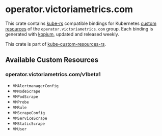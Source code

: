 <!--
SPDX-FileCopyrightText: The kube-custom-resources-rs Authors
SPDX-License-Identifier: 0BSD
 -->

# operator.victoriametrics.com

This crate contains [kube-rs](https://kube.rs/) compatible bindings for Kubernetes [custom resources](https://kubernetes.io/docs/tasks/extend-kubernetes/custom-resources/custom-resource-definitions/) of the `operator.victoriametrics.com` group. Each binding is generated with [kopium](https://github.com/kube-rs/kopium), updated and released weekly.

This crate is part of [kube-custom-resources-rs](https://github.com/metio/kube-custom-resources-rs).

## Available Custom Resources

### operator.victoriametrics.com/v1beta1
- `VMAlertmanagerConfig`
- `VMNodeScrape`
- `VMPodScrape`
- `VMProbe`
- `VMRule`
- `VMScrapeConfig`
- `VMServiceScrape`
- `VMStaticScrape`
- `VMUser`
